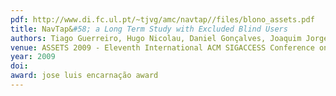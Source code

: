 ```yaml
---
pdf: http://www.di.fc.ul.pt/~tjvg/amc/navtap//files/blono_assets.pdf
title: NavTap&#58; a Long Term Study with Excluded Blind Users
authors: Tiago Guerreiro, Hugo Nicolau, Daniel Gonçalves, Joaquim Jorge
venue: ASSETS 2009 - Eleventh International ACM SIGACCESS Conference on Computers and Accessibility. Pittsburgh, USA, October, 2009
year: 2009
doi: 
award: jose luis encarnação award
---
```

